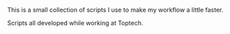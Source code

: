 This is a small collection of scripts I use to make my workflow a little faster.

Scripts all developed while working at Toptech.